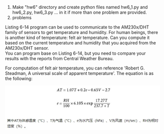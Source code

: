 1. Make "hw6" directory and create python files named hw6_1.py and hw6_2.py, hw6_3.py ... in it if more than one problem are provided.
2. problems

Listing 6-14 program can be used to communicate to the AM230x/DHT family of sensors to get temperature and humidity. For human beings, there is another kind of temperature: felt air temperature. Can you compute it based on the current temperature and humidity that you acquired from the  AM230x/DHT sensor.     
You can program base on Listing 6-14, but you need to compare your results with the reports from Central Weather Bureau.

For computation of felt air temperature, you can reference 'Robert G. Steadman, A universal scale of apparent temperature'. The equation is as the following:

<img src="imgs/air_temperature.jpg" alt="felt air temperature">